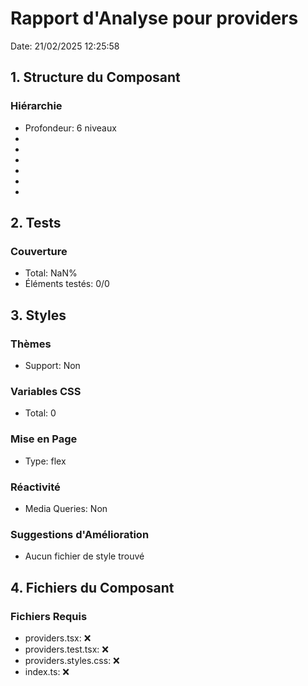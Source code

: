 # Rapport d'Analyse pour providers

Date: 21/02/2025 12:25:58

## 1. Structure du Composant

### Hiérarchie

- Profondeur: 6 niveaux
- <Promise>
- <EntryItem>
- <Entry>
- <reference>
- <Readable>
- <EntryItem>

## 2. Tests

### Couverture

- Total: NaN%
- Éléments testés: 0/0

## 3. Styles

### Thèmes

- Support: Non

### Variables CSS

- Total: 0

### Mise en Page

- Type: flex

### Réactivité

- Media Queries: Non

### Suggestions d'Amélioration

- Aucun fichier de style trouvé

## 4. Fichiers du Composant

### Fichiers Requis

- providers.tsx: ❌
- providers.test.tsx: ❌
- providers.styles.css: ❌
- index.ts: ❌
